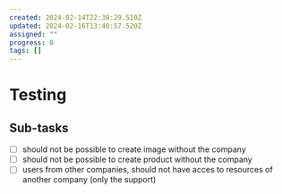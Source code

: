 ```yaml
---
created: 2024-02-14T22:38:29.510Z
updated: 2024-02-16T13:40:57.520Z
assigned: ""
progress: 0
tags: []
---
```


# Testing

## Sub-tasks

- [ ] should not be possible to create image without the company
- [ ] should not be possible to create product without the company
- [ ] users from other companies, should not have acces to resources of another company (only the support)
